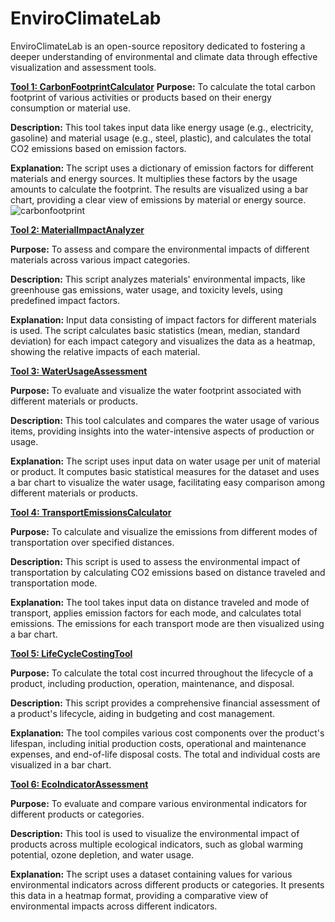 # EnviroClimateLab
EnviroClimateLab is an open-source repository dedicated to fostering a deeper understanding of environmental and climate data through effective visualization and assessment tools.

[**Tool 1: CarbonFootprintCalculator**](https://github.com/GCA-Poulomi/EnviroClimateLab/blob/main/Life%20Cycle%20Assessment%20Tools/CarbonFootprintCalculator.py) 
**Purpose:** To calculate the total carbon footprint of various activities or products based on their energy consumption or material use.

**Description:** This tool takes input data like energy usage (e.g., electricity, gasoline) and material usage (e.g., steel, plastic), and calculates the total CO2 emissions based on emission factors.

**Explanation:** The script uses a dictionary of emission factors for different materials and energy sources. It multiplies these factors by the usage amounts to calculate the footprint. The results are visualized using a bar chart, providing a clear view of emissions by material or energy source.![carbonfootprint](https://github.com/GCA-Poulomi/EnviroClimateLab/assets/154719208/1812f421-6d99-483a-9799-e8a9b839445d)



[**Tool 2: MaterialImpactAnalyzer**](https://github.com/GCA-Poulomi/EnviroClimateLab/blob/main/Life%20Cycle%20Assessment%20Tools/MaterialImpactAnalyzer.py)

**Purpose:** To assess and compare the environmental impacts of different materials across various impact categories.

**Description:** This script analyzes materials' environmental impacts, like greenhouse gas emissions, water usage, and toxicity levels, using predefined impact factors.

**Explanation:** Input data consisting of impact factors for different materials is used. The script calculates basic statistics (mean, median, standard deviation) for each impact category and visualizes the data as a heatmap, showing the relative impacts of each material.

[**Tool 3: WaterUsageAssessment**](https://github.com/GCA-Poulomi/EnviroClimateLab/blob/main/Life%20Cycle%20Assessment%20Tools/WaterUsageAssessment.py)

**Purpose:** To evaluate and visualize the water footprint associated with different materials or products.

**Description:** This tool calculates and compares the water usage of various items, providing insights into the water-intensive aspects of production or usage.

**Explanation:** The script uses input data on water usage per unit of material or product. It computes basic statistical measures for the dataset and uses a bar chart to visualize the water usage, facilitating easy comparison among different materials or products.

[**Tool 4: TransportEmissionsCalculator**](https://github.com/GCA-Poulomi/EnviroClimateLab/blob/main/Life%20Cycle%20Assessment%20Tools/TransportEmissionsCalculator.py)

**Purpose:** To calculate and visualize the emissions from different modes of transportation over specified distances.

**Description:** This script is used to assess the environmental impact of transportation by calculating CO2 emissions based on distance traveled and transportation mode.

**Explanation:** The tool takes input data on distance traveled and mode of transport, applies emission factors for each mode, and calculates total emissions. The emissions for each transport mode are then visualized using a bar chart.

[**Tool 5: LifeCycleCostingTool**](https://github.com/GCA-Poulomi/EnviroClimateLab/blob/main/Life%20Cycle%20Assessment%20Tools/LifeCycleCostingTool.py)

**Purpose:** To calculate the total cost incurred throughout the lifecycle of a product, including production, operation, maintenance, and disposal.

**Description:** This script provides a comprehensive financial assessment of a product's lifecycle, aiding in budgeting and cost management.

**Explanation:** The tool compiles various cost components over the product's lifespan, including initial production costs, operational and maintenance expenses, and end-of-life disposal costs. The total and individual costs are visualized in a bar chart.

[**Tool 6: EcoIndicatorAssessment**](https://github.com/GCA-Poulomi/EnviroClimateLab/blob/main/Life%20Cycle%20Assessment%20Tools/EcoIndicatorAssessment.py)

**Purpose:** To evaluate and compare various environmental indicators for different products or categories.

**Description:** This tool is used to visualize the environmental impact of products across multiple ecological indicators, such as global warming potential, ozone depletion, and water usage.

**Explanation:** The script uses a dataset containing values for various environmental indicators across different products or categories. It presents this data in a heatmap format, providing a comparative view of environmental impacts across different indicators.
